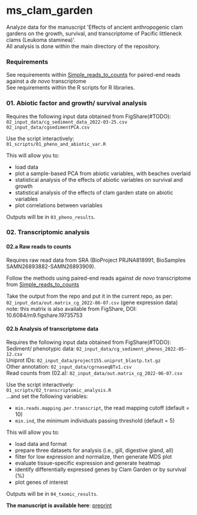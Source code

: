 # ms_clam_garden
Analyze data for the manuscript 'Effects of ancient anthropogenic clam gardens on the growth, survival, and transcriptome of Pacific littleneck clams (Leukoma staminea)'.      
All analysis is done within the main directory of the repository.     

### Requirements       
See requirements within [Simple_reads_to_counts](https://github.com/bensutherland/Simple_reads_to_counts) for paired-end reads against a _de novo_ transcriptome        
See requirements within the R scripts for R libraries.      

### 01. Abiotic factor and growth/ survival analysis
Requires the following input data obtained from FigShare(#TODO):      
`02_input_data/cg_sediment_data_2022-03-25.csv`      
`02_input_data/cgsedimentPCA.csv`           

Use the script interactively:      
`01_scripts/01_pheno_and_abiotic_var.R`       

This will allow you to: 
- load data
- plot a sample-based PCA from abiotic variables, with beaches overlaid
- statistical analysis of the effects of abiotic variables on survival and growth
- statistical analysis of the effects of clam garden state on abiotic variables
- plot correlations between variables

Outputs will be in `03_pheno_results`.      


### 02. Transcriptomic analysis
#### 02.a Raw reads to counts
Requires raw read data from SRA (BioProject PRJNA818991, BioSamples SAMN26893882-SAMN26893909).      

Follow the methods using paired-end reads against _de novo_ transcriptome from [Simple_reads_to_counts](https://github.com/bensutherland/Simple_reads_to_counts)        

Take the output from the repo and put it in the current repo, as per:       
`02_input_data/out.matrix_cg_2022-06-07.csv` (gene expression data)        
note: this matrix is also available from FigShare, DOI: 10.6084/m9.figshare.19735753      

#### 02.b Analysis of transcriptome data
Requires the following input data obtained from FigShare(#TODO):      
Sediment/ phenotypic data: `02_input_data/cg_sediment_phenos_2022-05-12.csv`      
Uniprot IDs:               `02_input_data/project155.uniprot_blastp.txt.gz`      
Other annotation:          `02_input_data/cgrnaseqBTv1.csv`      
Read counts from (02.a):   `02_input_data/out.matrix_cg_2022-06-07.csv`     

Use the script interactively:      
`01_scripts/02_transcriptomic_analysis.R`     
...and set the following variables:      
- `min.reads.mapping.per.transcript`, the read mapping cutoff (default = 10)      
- `min.ind`, the minimum individuals passing threshold (default = 5)        


This will allow you to: 
- load data and format
- prepare three datasets for analysis (i.e., gill, digestive gland, all)
- filter for low expression and normalize, then generate MDS plot
- evaluate tissue-specific expression and generate heatmap
- identify differentially expressed genes by Clam Garden or by survival (%)
- plot genes of interest

Outputs will be in `04_txomic_results`.      


**The manuscript is available here**: [preprint](https://www.biorxiv.org/search/ben%252Bj%252Bg%252Bsutherland)
